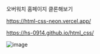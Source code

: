 오버워치 홈페이지 클론해보기

https://html-css-neon.vercel.app/

https://hs-0914.github.io/html_css/

![image](https://github.com/user-attachments/assets/3a867305-6700-4429-9fc5-2826292153fb)
